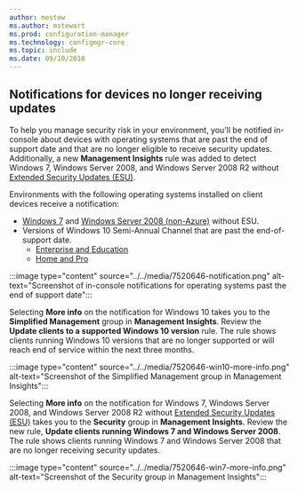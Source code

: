```yaml
---
author: mestew
ms.author: mstewart
ms.prod: configuration-manager
ms.technology: configmgr-core
ms.topic: include
ms.date: 09/10/2010
---
```


## Notifications for devices no longer receiving updates
<!--7520646-->
To help you manage security risk in your environment, you'll be notified in-console about devices with operating systems that are past the end of support date and that are no longer eligible to receive security updates. Additionally, a new **Management Insights** rule was added to detect Windows 7, Windows Server 2008, and Windows Server 2008 R2 without [Extended Security Updates (ESU)](https://support.microsoft.com/help/4497181/lifecycle-faq-extended-security-updates).

Environments with the following operating systems installed on client devices receive a notification:

- [Windows 7](https://docs.microsoft.com/lifecycle/products/windows-7) and [Windows Server 2008 (non-Azure)](https://docs.microsoft.com/lifecycle/products/windows-server-2008) without ESU.
- Versions of Windows 10 Semi-Annual Channel that are past the end-of-support date.
   - [Enterprise and Education](https://docs.microsoft.com/lifecycle/products/windows-10-enterprise-and-education)
   - [Home and Pro](https://docs.microsoft.com/lifecycle/products/windows-10-home-and-pro)

:::image type="content" source="../../media/7520646-notification.png" alt-text="Screenshot of in-console notifications for operating systems past the end of support date":::


Selecting **More info** on the notification for Windows 10 takes you to the **Simplified Management** group in **Management Insights**. Review the **Update clients to a supported Windows 10 version** rule. The rule shows clients running Windows 10 versions that are no longer supported or will reach end of service within the next three months.

:::image type="content" source="../../media/7520646-win10-more-info.png" alt-text="Screenshot of the Simplified Management group in Management Insights":::

Selecting **More info** on the notification for Windows 7, Windows Server 2008, and Windows Server 2008 R2 without [Extended Security Updates (ESU)](https://support.microsoft.com/help/4497181/lifecycle-faq-extended-security-updates) takes you to the **Security** group in **Management Insights**. Review the new rule, **Update clients running Windows 7 and Windows Server 2008**. The rule shows clients running Windows 7 and Windows Server 2008 that are no longer receiving security updates.

:::image type="content" source="../../media/7520646-win7-more-info.png" alt-text="Screenshot of the Security group in Management Insights":::
